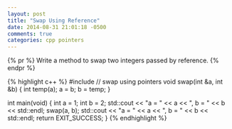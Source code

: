 ```yaml
---
layout: post
title: "Swap Using Reference"
date: 2014-08-31 21:01:18 -0500
comments: true
categories: cpp pointers
---
```


{% pr %}
  Write a method to swap two integers passed by reference.
{% endpr %}

{% highlight c++ %}
#include <iostream>
// swap using pointers
void swap(int &a, int &b) {
  int temp(a);
  a = b;
  b = temp;
}

int main(void) {
  int a = 1;
  int b = 2;
  std::cout << "a = " << a << ", b = " << b << std::endl;
  swap(a, b);
  std::cout << "a = " << a << ", b = " << b << std::endl;
  return EXIT_SUCCESS;
}
{% endhighlight %}

